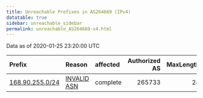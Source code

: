 ```yaml
---
title: Unreachable Prefixes in AS264669 (IPv4)
datatable: true
sidebar: unreachable_sidebar
permalink: unreachable_AS264669-v4.html
---
```


Data as of 2020-01-25 23:20:00 UTC


<div class="datatable-begin"></div>

| Prefix                                                   | Reason                                                                                                  | affected   |   Authorized AS |   MaxLength | Anchor                                         |   unreachable /24s |
|:---------------------------------------------------------|:--------------------------------------------------------------------------------------------------------|:-----------|----------------:|------------:|:-----------------------------------------------|-------------------:|
| [168.90.255.0/24](https://stat.ripe.net/168.90.255.0/24) | [INVALID ASN](https://rpki-validator.ripe.net/announcement-preview?asn=AS264669&prefix=168.90.255.0/24) | complete   |          265733 |          24 | [LACNIC](unreachable_LACNIC_RPKI_Root-v4.html) |                  1 |

<div class="datatable-end"></div>